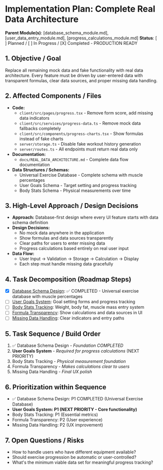 # Implementation Plan: Complete Real Data Architecture

**Parent Module(s)**: [database_schema_module.md], [user_data_entry_module.md], [progress_calculations_module.md]
**Status**: [ ] Planned / [ ] In Progress / [X] Completed - PRODUCTION READY

## 1. Objective / Goal
Replace all remaining mock data and fake functionality with real data architecture. Every feature must be driven by user-entered data with transparent formulas, clear data sources, and proper missing data handling.

## 2. Affected Components / Files
*   **Code:**
    *   `client/src/pages/progress.tsx` - Remove form score, add missing data indicators
    *   `client/src/services/progress-data.ts` - Remove mock data fallbacks completely
    *   `client/src/components/progress-charts.tsx` - Show formulas instead of fake charts
    *   `server/storage.ts` - Disable fake workout history generation
    *   `server/routes.ts` - All endpoints must return real data only
*   **Documentation:**
    *   `docs/REAL_DATA_ARCHITECTURE.md` - Complete data flow documentation
*   **Data Structures / Schemas:**
    *   Universal Exercise Database - Complete schema with muscle percentages
    *   User Goals Schema - Target setting and progress tracking
    *   Body Stats Schema - Physical measurements over time

## 3. High-Level Approach / Design Decisions
*   **Approach:** Database-first design where every UI feature starts with data schema definition
*   **Design Decisions:**
    *   No mock data anywhere in the application
    *   Show formulas and data sources transparently
    *   Clear paths for users to enter missing data
    *   Progress calculations based entirely on real user input
*   **Data Flow:**
    *   User Input → Validation → Storage → Calculation → Display
    *   Each step must handle missing data gracefully

## 4. Task Decomposition (Roadmap Steps)
*   [X] [Database Schema Design](task_universal_exercise_schema.md): ✅ COMPLETED - Universal exercise database with muscle percentages
*   [ ] [User Goals System](task_user_goals_implementation.md): Goal setting forms and progress tracking
*   [ ] [Body Stats Tracking](task_body_stats_entry.md): Weight, body fat, muscle mass entry system
*   [ ] [Formula Transparency](task_formula_display.md): Show calculations and data sources in UI
*   [ ] [Missing Data Handling](task_missing_data_flow.md): Clear indicators and entry paths

## 5. Task Sequence / Build Order
1.  ✅ Database Schema Design - *Foundation COMPLETED*
2.  **User Goals System** - *Required for progress calculations* (NEXT PRIORITY)
3.  Body Stats Tracking - *Physical measurement foundation*
4.  Formula Transparency - *Makes calculations clear to users*
5.  Missing Data Handling - *Final UX polish*

## 6. Prioritization within Sequence
*   ✅ Database Schema Design: P1 COMPLETED (Universal Exercise Database)
*   **User Goals System: P1 (NEXT PRIORITY - Core functionality)**
*   Body Stats Tracking: P1 (Essential metrics)
*   Formula Transparency: P2 (User experience)
*   Missing Data Handling: P2 (UX improvement)

## 7. Open Questions / Risks
*   How to handle users who have different equipment available?
*   Should exercise progression be automatic or user-controlled?
*   What's the minimum viable data set for meaningful progress tracking?